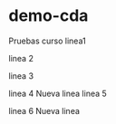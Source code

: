 # demo-cda
Pruebas curso
linea1

linea 2

linea 3

linea 4
Nueva linea
linea 5

linea 6
Nueva linea

